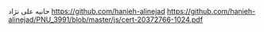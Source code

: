 حانیه علی نژاد
https://github.com/hanieh-alinejad
https://github.com/hanieh-alinejad/PNU_3991/blob/master/js/cert-20372766-1024.pdf

